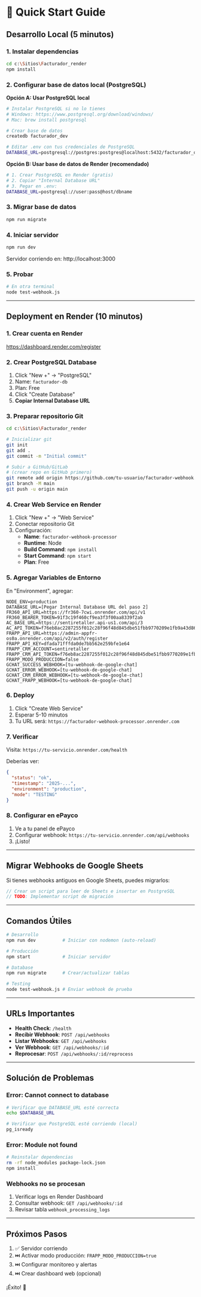 # 🚀 Quick Start Guide

## Desarrollo Local (5 minutos)

### 1. Instalar dependencias
```bash
cd c:\Sitios\Facturador_render
npm install
```

### 2. Configurar base de datos local (PostgreSQL)

**Opción A: Usar PostgreSQL local**
```bash
# Instalar PostgreSQL si no lo tienes
# Windows: https://www.postgresql.org/download/windows/
# Mac: brew install postgresql

# Crear base de datos
createdb facturador_dev

# Editar .env con tus credenciales de PostgreSQL
DATABASE_URL=postgresql://postgres:postgres@localhost:5432/facturador_dev
```

**Opción B: Usar base de datos de Render (recomendado)**
```bash
# 1. Crear PostgreSQL en Render (gratis)
# 2. Copiar "Internal Database URL"
# 3. Pegar en .env:
DATABASE_URL=postgresql://user:pass@host/dbname
```

### 3. Migrar base de datos
```bash
npm run migrate
```

### 4. Iniciar servidor
```bash
npm run dev
```

Servidor corriendo en: http://localhost:3000

### 5. Probar
```bash
# En otra terminal
node test-webhook.js
```

---

## Deployment en Render (10 minutos)

### 1. Crear cuenta en Render
https://dashboard.render.com/register

### 2. Crear PostgreSQL Database
1. Click "New +" → "PostgreSQL"
2. Name: `facturador-db`
3. Plan: Free
4. Click "Create Database"
5. **Copiar Internal Database URL**

### 3. Preparar repositorio Git
```bash
cd c:\Sitios\Facturador_render

# Inicializar git
git init
git add .
git commit -m "Initial commit"

# Subir a GitHub/GitLab
# (crear repo en GitHub primero)
git remote add origin https://github.com/tu-usuario/facturador-webhook.git
git branch -M main
git push -u origin main
```

### 4. Crear Web Service en Render
1. Click "New +" → "Web Service"
2. Conectar repositorio Git
3. Configuración:
   - **Name**: `facturador-webhook-processor`
   - **Runtime**: Node
   - **Build Command**: `npm install`
   - **Start Command**: `npm start`
   - **Plan**: Free

### 5. Agregar Variables de Entorno
En "Environment", agregar:

```env
NODE_ENV=production
DATABASE_URL=[Pegar Internal Database URL del paso 2]
FR360_API_URL=https://fr360-7cwi.onrender.com/api/v1
FR360_BEARER_TOKEN=91f3c19f460cf9ea3f3f00aa8339f2ab
AC_BASE_URL=https://sentiretaller.api-us1.com/api/3
AC_API_TOKEN=f76eb8ac2287255f012c28f96f48d845dbe51fbb9770209e1fb9a43d86cb3e2d5e513e5a
FRAPP_API_URL=https://admin-appfr-os0a.onrender.com/api/v2/auth/register
FRAPP_API_KEY=dfada71fffda0de7bb562e259bfe1e64
FRAPP_CRM_ACCOUNT=sentiretaller
FRAPP_CRM_API_TOKEN=f76eb8ac2287255f012c28f96f48d845dbe51fbb9770209e1fb9a43d86cb3e2d5e513e5a
FRAPP_MODO_PRODUCCION=false
GCHAT_SUCCESS_WEBHOOK=[tu-webhook-de-google-chat]
GCHAT_ERROR_WEBHOOK=[tu-webhook-de-google-chat]
GCHAT_CRM_ERROR_WEBHOOK=[tu-webhook-de-google-chat]
GCHAT_FRAPP_WEBHOOK=[tu-webhook-de-google-chat]
```

### 6. Deploy
1. Click "Create Web Service"
2. Esperar 5-10 minutos
3. Tu URL será: `https://facturador-webhook-processor.onrender.com`

### 7. Verificar
Visita: `https://tu-servicio.onrender.com/health`

Deberías ver:
```json
{
  "status": "ok",
  "timestamp": "2025-...",
  "environment": "production",
  "mode": "TESTING"
}
```

### 8. Configurar en ePayco
1. Ve a tu panel de ePayco
2. Configurar webhook: `https://tu-servicio.onrender.com/api/webhooks`
3. ¡Listo!

---

## Migrar Webhooks de Google Sheets

Si tienes webhooks antiguos en Google Sheets, puedes migrarlos:

```javascript
// Crear un script para leer de Sheets e insertar en PostgreSQL
// TODO: Implementar script de migración
```

---

## Comandos Útiles

```bash
# Desarrollo
npm run dev          # Iniciar con nodemon (auto-reload)

# Producción
npm start            # Iniciar servidor

# Database
npm run migrate      # Crear/actualizar tablas

# Testing
node test-webhook.js # Enviar webhook de prueba
```

---

## URLs Importantes

- **Health Check**: `/health`
- **Recibir Webhook**: `POST /api/webhooks`
- **Listar Webhooks**: `GET /api/webhooks`
- **Ver Webhook**: `GET /api/webhooks/:id`
- **Reprocesar**: `POST /api/webhooks/:id/reprocess`

---

## Solución de Problemas

### Error: Cannot connect to database
```bash
# Verificar que DATABASE_URL esté correcta
echo $DATABASE_URL

# Verificar que PostgreSQL esté corriendo (local)
pg_isready
```

### Error: Module not found
```bash
# Reinstalar dependencias
rm -rf node_modules package-lock.json
npm install
```

### Webhooks no se procesan
1. Verificar logs en Render Dashboard
2. Consultar webhook: `GET /api/webhooks/:id`
3. Revisar tabla `webhook_processing_logs`

---

## Próximos Pasos

1. ✅ Servidor corriendo
2. ⏭️ Activar modo producción: `FRAPP_MODO_PRODUCCION=true`
3. ⏭️ Configurar monitoreo y alertas
4. ⏭️ Crear dashboard web (opcional)

¡Éxito! 🎉
